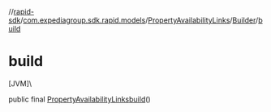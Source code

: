 //[rapid-sdk](../../../../index.md)/[com.expediagroup.sdk.rapid.models](../../index.md)/[PropertyAvailabilityLinks](../index.md)/[Builder](index.md)/[build](build.md)

# build

[JVM]\

public final [PropertyAvailabilityLinks](../index.md)[build](build.md)()

